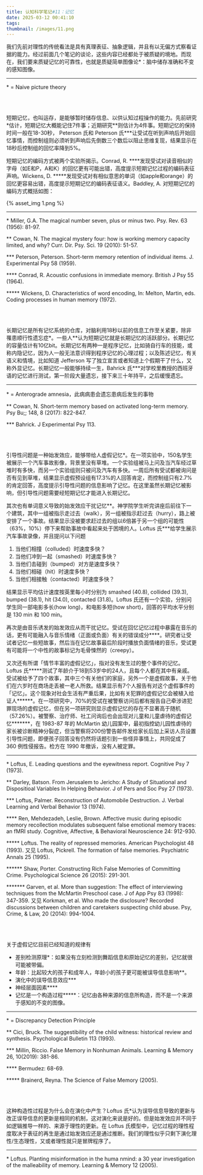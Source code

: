 ```yaml
---
title: 认知科学笔记#11：记忆
date: 2025-03-12 00:41:10
tags:
thumbnail: /images/11.png
---
```


我们先前对理性的传统看法是具有真理表征、抽象逻辑，并且有以无偏方式察看证据的能力。经过前面几个笔记的谈论，这些内容已经都处于被质疑的境地。而现在，我们要来质疑记忆的可靠性，也就是质疑简单图像论*：脑中储存准确和不变的感知图像。

---

\* = Naive picture theory

</br></br>

短期记忆，也叫运存，是能够暂时储存信息、以供认知过程操作的能力。先前研究\*估计，短期记忆大概能记住7件事；近期研究\*\*则估计为4件事。短期记忆的保持时间一般在18-30秒， Peterson 氏和 Peterson 氏***让受试在听到声响后开始回忆事情，而控制组则必须听到声响后先倒数三个数后以阻止思维复现，结果显示在18秒后控制组的回忆率降到5%。

短期记忆的编码方式被两个实验所揭示。Conrad, R. \*\*\*\*发现受试对读音相似的字母（如E和P，A和K）的回忆更有可能出错，高度提示短期记忆过程的编码表征声响。Wickens, D. *****发现受试对有相似意思的单词（如apple和orange）的回忆更容易出错，高度提示短期记忆的编码表征语义。Baddley, A. 对短期记忆的编码方式概括如图：

{% asset_img 1.png %}

---

\* Miller, G.A. The magical number seven, plus or minus two. Psy. Rev. 63 (1956): 81-97.

** Cowan, N. The magical mystery four: how is working memory capacity limited, and why? Curr. Dir. Psy. Sci. 19 (2010): 51-57.

*** Peterson, Peterson. Short-term memory retention of individual items. J. Experimental Psy 58 (1959).

**** Conrad, R. Acoustic confusions in immediate memory. British J Psy 55 (1964).

***** Wickens, D. Characteristics of word encoding, In: Melton, Martin, eds. Coding processes in human memory (1972).

</br></br>

长期记忆是所有记忆系统的仓库，对脑利用18秒以前的信息工作至关紧要，除非罹患顺行性遗忘症*。一些人\*\*认为短期记忆就是长期记忆的活跃部分。长期记忆的容量估计有10亿bit。长期记忆有两种一是程序记忆，比如骑自行车的技能，或称内隐记忆，因为人一般无法意识得到程序记忆的心理过程；以及陈述记忆，有关语义和情境，比如知道 Jefferson 写了独立宣言或者知道上个假期干了什么，又称外显记忆。长期记忆一般能够持续一生，Bahrick 氏***对学校里教授的西班牙语的记忆进行测试，第一阶段大量遗忘，接下来三十年持平，之后缓慢遗忘。

---

\* = Anterograde amnesia，此病病患会遗忘患病后发生的事物

** Cowan, N. Short-term memory based on activated long-term memory. Psy Bu;; 148, 8 (2017): 822-847.

*** Bahrick. J Experimental Psy 113.

</br></br>

引导性问题是一种始发效应，能够带给人虚假记忆*。在一项实验中，150名学生被展示一个汽车事故影像，背景里没有草堆。一个实验组被马上问及当汽车经过草堆时有多快，而另一个实验组则只被问及汽车有多快。一周后所有受试都被询问是否有见到草堆，结果显示虚假预设组有17.3%的人回答肯定，而控制组只有2.7%的肯定回答，高度提示引导性问题的信息影响了记忆。在这里虽然长期记忆被影响，但引导性问题需要经短期记忆才能进入长期记忆。

其次也有单词意义导致的始发效应干扰记忆\*\*。神学院学生听完讲座后前往下一个建筑，其中一组被指示走过去（walk），另一组被指示赶过去（hurry），路上被安排了一个事故。结果显示没被要求赶过去的组以6倍甚于另一个组的可能性（63%，10%）停下来帮助事故中看起来处于困境的人。Loftus 氏***给学生展示汽车事故录像，并且提问以下问题

1. 当他们相撞（colluded）时速度多快？
2. 当他们冲到一起（smashed）时速度多快？
3. 当他们击碰到（bumped）对方是速度多快？
4. 当他们相碰（hit）时速度多快？
5. 当他们相接触（contacted）时速度多快？

结果显示平均估计速度按英里每小时分别为 smashed (40.8), collided (39.3), bumped (38.1), hit (34.0), contacted (31.8)。Loftus 氏还有一个实验，分别问学生同一部电影多长(how long)，和电影多短(how short)，回答的平均水平分别是 130 min 和 100 min。

再次是由音乐诱发的始发效应从而干扰记忆。受试在回忆记忆过程中暴露在音乐的话，更有可能融入与音乐情绪（正面或负面）有关的错误成分****。研究者让受试者记忆一些短故事，然后当在记忆故事最后阶段时播放负面情绪的音乐，受试更有可能将一个中性的故事标记为毛骨悚然的（creepy）。

又次还有所谓「情节丰富的虚假记忆」，指对没有发生过的整个事件的记忆。Loftus 氏\*\*\*\*\*测试了年龄介于18到53岁中的24人，且每个人都在其中有亲戚。受试被给予了四个故事，其中三个有关他们的家庭，另外一个是虚假故事，关于他们在六岁时在商场走丢被一老人所救。结果显示有7个人报告有对这个虚假事件的「记忆」。这个现象对社会生活有严重后果，比如有关犯罪的虚假记忆会被植入给证人\*\*\*\*\*\*。在一项研究中，70%的受试在被警察访问后都有报告自己牵涉进犯罪现场的虚假记忆，但在另一项研究则显示虚假记忆的存在不显著高于随机（57.26%）。被警察、治疗师、社工问询后也会出现对儿童和儿童虐待的虚假记忆*******，在 1983-87 年的 McMartin 幼儿园案中，最初指控幼儿园性虐待的家长被诊断精神分裂症，但当警察将200份警告邮件发给家长后加上采访人员设置引导性问题，即便孩子回答没有仍然将话题引到一些怪异事情上，共同促成了 360 例性侵报告。检方在 1990 年撤诉，没有人被定罪。

---

\* Loftus, E. Leading questions and the eyewitness report. Cognitive Psy 7 (1973).

** Darley, Batson. From Jerusalem to Jericho: A Study of Situational and Dispositioal Variables In Helping Behavior. J of Pers and Soc Psy 27 (1973).

*** Loftus, Palmer. Reconstruction of Automobile Destruction. J. Verbal Learning and Verbal Behavior 13 (1974).

**** Ren, Mehdezadeh, Leslie, Brown. Affective music during episodic memory recollection modulates subsequent false emotional memory traces: an fMRI study. Cognitive, Affective, & Behavioral Neuroscience 24: 912-930.

***** Loftus. The reality of repressed memories. American Psychologist 48 (1993). 又见 Loftus, Pickrell. The formation of false memories. Psychiatric Annals 25 (1995).

****** Shaw, Porter. Constructing Rich False Memories of Committing Crime. Psychological Science 26 (2015): 291-301.

******* Garven, et al. More than suggestion: The effect of interviewing techniques from the McMartin Preschool case. J of App Psy 83 (1998): 347-359. 又见 Korkman, et al. Who made the disclosure? Recorded discussions between children and caretakers suspecting child abuse. Psy, Crime, & Law, 20 (2014): 994-1004.

</br></br>

关于虚假记忆目前已经知道的规律有

- 差别检测原理*：如果没有立刻检测到舞蹈信息和原始记忆的差别，记忆就很可能被带偏。
- 年龄：比起较大的孩子和成年人，年龄小的孩子更可能被误导信息影响**。
- 演化中的误导信息效应***
- 神经层面因素****
- 记忆是一个构造过程*****：记忆由各种来源的信息所构造，而不是一个来源于感知的不变的图像。

---

\* = Discrepancy Detection Principle

** Cici, Bruck. The suggestibility of the child witness: historical review and synthesis. Psychological Bulletin 113 (1993).

*** Millin, Riccio. False Memory in Nonhuman Animals. Learning & Memory 26, 10(2019): 381-86.

**** Bermudez: 68-69.

***** Brainerd, Reyna. The Science of False Memory (2005).

</br></br>

这种构造性过程是为什么会在演化中产生？Loftus 氏*认为误导信息导致的更新与改正误导信息的更新是相同的机制，这对演化来说是好的。但是始发效应并不同于如逻辑推导一样的、来源于理性的更新。在 Loftus 氏模型中，记忆过程的理性程度取决于表征的再生是通过始发效应还是通过推断。我们的理性似乎只剩下演化理性/生态理性，又或者理性就只是冒牌程序了。

---

\* Loftus. Planting misinformation in the huma nmind: a 30 year investigation of the malleability of memory. Learning & Memory 12 (2005).